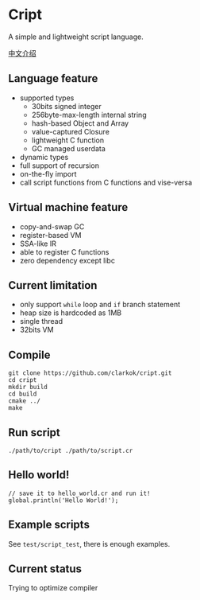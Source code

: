 # Cript

A simple and lightweight script language.

[中文介绍](https://www.clarkok.com/blog/2016/04/20/Cript%E4%B8%80%E9%97%A8%E8%84%9A%E6%9C%AC%E8%AF%AD%E8%A8%80/)

## Language feature

 * supported types
   * 30bits signed integer
   * 256byte-max-length internal string
   * hash-based Object and Array
   * value-captured Closure
   * lightweight C function
   * GC managed userdata
 * dynamic types
 * full support of recursion
 * on-the-fly import
 * call script functions from C functions and vise-versa

## Virtual machine feature

 * copy-and-swap GC
 * register-based VM
 * SSA-like IR
 * able to register C functions
 * zero dependency except libc

## Current limitation

 * only support `while` loop and `if` branch statement
 * heap size is hardcoded as 1MB
 * single thread
 * 32bits VM

## Compile

```
git clone https://github.com/clarkok/cript.git
cd cript
mkdir build
cd build
cmake ../
make
```

## Run script

```
./path/to/cript ./path/to/script.cr
```

## Hello world!

```
// save it to hello_world.cr and run it!
global.println('Hello World!');
```

## Example scripts

See `test/script_test`, there is enough examples.

## Current status

Trying to optimize compiler